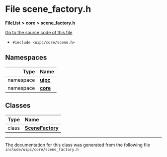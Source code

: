 

# File scene\_factory.h



[**FileList**](files.md) **>** [**core**](dir_eca9d1283f7cad9ff89c5ab44937d4d9.md) **>** [**scene\_factory.h**](scene__factory_8h.md)

[Go to the source code of this file](scene__factory_8h_source.md)



* `#include <uipc/core/scene.h>`













## Namespaces

| Type | Name |
| ---: | :--- |
| namespace | [**uipc**](namespaceuipc.md) <br> |
| namespace | [**core**](namespaceuipc_1_1core.md) <br> |


## Classes

| Type | Name |
| ---: | :--- |
| class | [**SceneFactory**](classuipc_1_1core_1_1_scene_factory.md) <br> |



















































------------------------------
The documentation for this class was generated from the following file `include/uipc/core/scene_factory.h`

